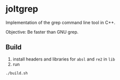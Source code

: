 # joltgrep

Implementation of the grep command line tool in C++.

Objective: Be faster than GNU grep.

## Build

1. install headers and libraries for `absl` and `re2` in `lib` 
2. run
```
./build.sh
```